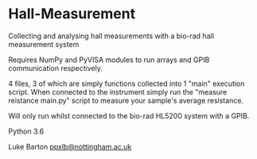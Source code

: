 # Hall-Measurement
Collecting and analysing hall measurements with a bio-rad hall measurement system

Requires NumPy and PyVISA modules to run arrays and GPIB communication respectively.

4 files, 3 of which are simply functions collected into 1 "main" execution script.
When connected to the instrument simply run the "measure reistance main.py" script to measure your sample's average resistance.

Will only run whilst connected to the bio-rad HL5200 system with a GPIB.



Python 3.6


Luke Barton
ppxlb@nottingham.ac.uk
